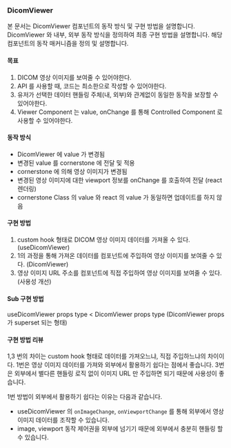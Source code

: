 ### DicomViewer

본 문서는 DicomViewer 컴포넌트의 동작 방식 및 구현 방법을 설명합니다.
DicomViewer 와 내부, 외부 동작 방식을 정의하여 최종 구현 방법을 설명합니다.
해당 컴포넌트의 동작 매커니즘을 정의 및 설명합니다.

#### 목표

1. DICOM 영상 이미지를 보여줄 수 있어야한다.
2. API 를 사용할 때, 코드는 최소한으로 작성할 수 있어야한다.
3. 유저가 선택한 데이터 핸들링 주체(내, 외부)와 관계없이 동일한 동작을 보장할 수 있어야한다.
4. Viewer Component 는 value, onChange 를 통해 Controlled Component 로 사용할 수 있어야한다.

#### 동작 방식

- DicomViewer 에 value 가 변경됨
- 변경된 value 를 cornerstone 에 전달 및 적용
- cornerstone 에 의해 영상 이미지가 변경됨
- 변경된 영상 이미지에 대한 viewport 정보를 onChange 를 호출하여 전달 (react 렌더링)
- cornerstone Class 의 value 와 react 의 value 가 동일하면 업데이트를 하지 않음

#### 구현 방법

1. custom hook 형태로 DICOM 영상 이미지 데이터를 가져올 수 있다. (useDicomViewer)
2. 1의 과정을 통해 가져온 데이터를 컴포넌트에 주입하여 영상 이미지를 보여줄 수 있다. (DicomViewer)
3. 영상 이미지 URL 주소를 컴포넌트에 직접 주입하여 영상 이미지를 보여줄 수 있다. (사용성 개선)

#### Sub 구현 방법

useDicomViewer props type < DicomViewer props type
(DicomViewer props 가 superset 되는 형태)

#### 구현 방법 리뷰

1,3 번의 차이는 custom hook 형태로 데이터를 가져오느냐, 직접 주입하느냐의 차이이다.
1번은 영상 이미지 데이터를 가져와 외부에서 활용하기 쉽다는 점에서 좋습니다.
3번은 외부에서 별다른 핸들링 로직 없이 이미지 URL 만 주입하면 되기 때문에 사용성이 좋습니다.

1번 방법이 외부에서 활용하기 쉽다는 이유는 다음과 같습니다.

- useDicomViewer 의 `onImageChange`, `onViewportChange` 를 통해 외부에서 영상 이미지 데이터를 조작할 수 있습니다.
- image, viewport 동작 제어권을 외부에 넘기기 때문에 외부에서 충분히 핸들링 할 수 있습니다.
